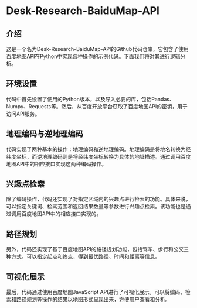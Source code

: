 # Desk-Research-BaiduMap-API

## 介绍
这是一个名为Desk-Research-BaiduMap-API的Github代码仓库，它包含了使用百度地图API在Python中实现各种操作的示例代码。下面我们将对其进行逻辑分析。

## 环境设置
代码中首先设置了使用的Python版本，以及导入必要的库，包括Pandas、Numpy、Requests等。然后，从百度开放平台获取了百度地图API的密钥，用于访问API服务。

## 地理编码与逆地理编码
代码实现了两种基本的操作：地理编码和逆地理编码。地理编码是将地名转换为经纬度坐标，而逆地理编码则是将经纬度坐标转换为具体的地址描述。通过调用百度地图API中的相应接口实现这两种编码操作。

## 兴趣点检索
除了编码操作，代码还实现了对指定区域内的兴趣点进行检索的功能。具体来说，可以指定关键词、检索范围和返回结果数量等参数进行兴趣点检索。该功能也是通过调用百度地图API中的相应接口实现的。

## 路径规划
另外，代码还实现了基于百度地图API的路径规划功能，包括驾车、步行和公交三种方式。可以指定起点和终点，得到最优路径、时间和距离等信息。

## 可视化展示
最后，代码通过使用百度地图JavaScript API进行了可视化展示。可以将编码、检索和路径规划等操作的结果以地图形式呈现出来，方便用户查看和分析。

